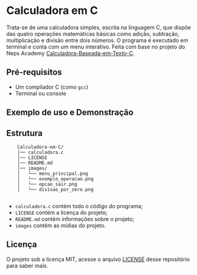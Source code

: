 # Calculadora em C

Trata-se de uma calculadora simples, escrita na linguagem C, que dispõe das quatro operações matemáticas básicas como adição, subtração, multiplicação e divisão entre dois números. O programa é executado em terminal e conta com um menu interativo. 
Feita com base no projeto do Neps Academy [Calculadora-Baseada-em-Texto-C](https://neps.academy/br/course/introducao-a-programacao/lesson/calculadora-baseada-em-texto-em-c).

## Pré-requisitos

- Um compilador C (como `gcc`)
- Terminal ou console

## Exemplo de uso e Demonstração



## Estrutura

```
    Calculadora-em-C/  
    │── calculadora.c  
    │── LICENSE 
    │── README.md  
    │── images/  
    │   └── menu_principal.png
    │   └── exemplo_operacao.png
    │   └── opcao_sair.png
    |   └── divisao_por_zero.png
    
```

* `calculadora.c` contém todo o código do programa;
* `LICENSE` contém a licença do projeto;
* `README.md` contém informações sobre o projeto;
* `images` contém as mídias do projeto.

## Licença
O projeto sob a licença MIT, acesse o arquivo [LICENSE](https://github.com/sjecw/Calculadora-em-C/blob/main/LICENSE) desse repositório para saber mais.